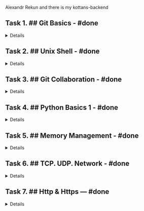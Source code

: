 <p>Alexandr Rekun and there is my kottans-backend</p>
<h2>Task 1. ## Git Basics - #done</h2>
<details>
<pre>
<p><img src="/Git_intro/Git_intro_done.png" alt="task1_done"/></p>
<p></p>
</pre>
</details>
<h2>Task 2. ## Unix Shell - #done</h2>
<details>
<pre>
<p>Like the good old dos but more advanced</p>
<p><img src="/Unix_shell/linuxsurvival_quiz_1.png" alt="task2_done"/></p>
<p><img src="/Unix_shell/linuxsurvival_quiz_2.png" alt="task2_done"/></p>
<p><img src="/Unix_shell/linuxsurvival_quiz_3.png" alt="task2_done"/></p>
<p><img src="/Unix_shell/linuxsurvival_quiz_4.png" alt="task2_done"/></p>
</pre>
</details>
<h2>Task 3. ## Git Collaboration - #done</h2>
<details>
<pre>
<p>Now i'm can delete my repository with more powerful tool! )</p>
<p><img src="/task_git_collaboration/git_collaboration.png" alt="task3_done"/></p>
</pre>
</details>
<h2>Task 4. ## Python Basics 1 - #done</h2>
<details>
<pre>
<p>link to HackerRank profile - https://www.hackerrank.com/rekusha</p>
</pre>
</details>
<h2>Task 5. ## Memory Management - #done</h2>
<details>
<pre>
<p>add answers to the following questions:</p>
<p>What's going to happen if program reaches maximum limit of stack?</p>
<p>we have a <i>stack overflow</i> and the program receives a <i>segmentation fault</i></p>
<p></p>
<p>What's going to happen if program requests a big (more then 128KB) memory allocation on heap?</p>
<p>will create an <i>anonymous memory mapping</i></p>
<p></p>
<p>What's the difference between Text and Data memory segments?</p>
<p>Read/Write area. data segment holds the contents for static and global variables initialized in source code.</p>
<p>Read/Exacute area. text segment stores all of the code and literals. text segment maps binary file in memory. Segmentation Fault if try to write to this area.</p>
<p></p>
<details>
<pre>00400000-00421000 r--p 00000000 08:11 3671085                            /usr/bin/python3.7
00421000-00655000 r-xp 00021000 08:11 3671085                            /usr/bin/python3.7
00655000-00801000 r--p 00255000 08:11 3671085                            /usr/bin/python3.7
00801000-00802000 r--p 00400000 08:11 3671085                            /usr/bin/python3.7
00802000-008a8000 rw-p 00401000 08:11 3671085                            /usr/bin/python3.7
008a8000-008cb000 rw-p 00000000 00:00 0 
011ac000-01487000 rw-p 00000000 00:00 0                                  [heap]
7fe2a3c2e000-7fe2a3d7f000 rw-p 00000000 00:00 0 
7fe2a3d7f000-7fe2a3d83000 r--p 00000000 08:11 3678628                    /usr/lib/x86_64-linux-gnu/libgpg-error.so.0.26.1
7fe2a3d83000-7fe2a3d96000 r-xp 00004000 08:11 3678628                    /usr/lib/x86_64-linux-gnu/libgpg-error.so.0.26.1
7fe2a3d96000-7fe2a3d9f000 r--p 00017000 08:11 3678628                    /usr/lib/x86_64-linux-gnu/libgpg-error.so.0.26.1
7fe2a3d9f000-7fe2a3da0000 ---p 00020000 08:11 3678628                    /usr/lib/x86_64-linux-gnu/libgpg-error.so.0.26.1
7fe2a3da0000-7fe2a3da1000 r--p 00020000 08:11 3678628                    /usr/lib/x86_64-linux-gnu/libgpg-error.so.0.26.1
7fe2a3da1000-7fe2a3da2000 rw-p 00021000 08:11 3678628                    /usr/lib/x86_64-linux-gnu/libgpg-error.so.0.26.1
7fe2a3da2000-7fe2a3dae000 r--p 00000000 08:11 3678558                    /usr/lib/x86_64-linux-gnu/libgcrypt.so.20.2.4
7fe2a3dae000-7fe2a3e7b000 r-xp 0000c000 08:11 3678558                    /usr/lib/x86_64-linux-gnu/libgcrypt.so.20.2.4
7fe2a3e7b000-7fe2a3eb8000 r--p 000d9000 08:11 3678558                    /usr/lib/x86_64-linux-gnu/libgcrypt.so.20.2.4
7fe2a3eb8000-7fe2a3eba000 r--p 00115000 08:11 3678558                    /usr/lib/x86_64-linux-gnu/libgcrypt.so.20.2.4
7fe2a3eba000-7fe2a3ebf000 rw-p 00117000 08:11 3678558                    /usr/lib/x86_64-linux-gnu/libgcrypt.so.20.2.4
7fe2a3ebf000-7fe2a3ece000 r--p 00000000 08:11 3670112                    /usr/lib/x86_64-linux-gnu/libsystemd.so.0.24.0
7fe2a3ece000-7fe2a3f37000 r-xp 0000f000 08:11 3670112                    /usr/lib/x86_64-linux-gnu/libsystemd.so.0.24.0
7fe2a3f37000-7fe2a3f58000 r--p 00078000 08:11 3670112                    /usr/lib/x86_64-linux-gnu/libsystemd.so.0.24.0
7fe2a3f58000-7fe2a3f5b000 r--p 00098000 08:11 3670112                    /usr/lib/x86_64-linux-gnu/libsystemd.so.0.24.0
7fe2a3f5b000-7fe2a3f5c000 rw-p 0009b000 08:11 3670112                    /usr/lib/x86_64-linux-gnu/libsystemd.so.0.24.0
7fe2a3f5c000-7fe2a3f5d000 rw-p 00000000 00:00 0 
7fe2a3f5d000-7fe2a3f61000 r--p 00000000 08:11 3670577                    /usr/lib/x86_64-linux-gnu/libudev.so.1.6.12
7fe2a3f61000-7fe2a3f78000 r-xp 00004000 08:11 3670577                    /usr/lib/x86_64-linux-gnu/libudev.so.1.6.12
7fe2a3f78000-7fe2a3f80000 r--p 0001b000 08:11 3670577                    /usr/lib/x86_64-linux-gnu/libudev.so.1.6.12
7fe2a3f80000-7fe2a3f81000 ---p 00023000 08:11 3670577                    /usr/lib/x86_64-linux-gnu/libudev.so.1.6.12
7fe2a3f81000-7fe2a3f82000 r--p 00023000 08:11 3670577                    /usr/lib/x86_64-linux-gnu/libudev.so.1.6.12
7fe2a3f82000-7fe2a3f83000 rw-p 00024000 08:11 3670577                    /usr/lib/x86_64-linux-gnu/libudev.so.1.6.12
7fe2a3f83000-7fe2a3f87000 r--p 00000000 08:11 3679577                    /usr/lib/x86_64-linux-gnu/libzstd.so.1.3.8
7fe2a3f87000-7fe2a400f000 r-xp 00004000 08:11 3679577                    /usr/lib/x86_64-linux-gnu/libzstd.so.1.3.8
7fe2a400f000-7fe2a401f000 r--p 0008c000 08:11 3679577                    /usr/lib/x86_64-linux-gnu/libzstd.so.1.3.8
7fe2a401f000-7fe2a4020000 ---p 0009c000 08:11 3679577                    /usr/lib/x86_64-linux-gnu/libzstd.so.1.3.8
7fe2a4020000-7fe2a4021000 r--p 0009c000 08:11 3679577                    /usr/lib/x86_64-linux-gnu/libzstd.so.1.3.8
7fe2a4021000-7fe2a4022000 rw-p 0009d000 08:11 3679577                    /usr/lib/x86_64-linux-gnu/libzstd.so.1.3.8
7fe2a4022000-7fe2a4024000 r--p 00000000 08:11 3678883                    /usr/lib/x86_64-linux-gnu/liblz4.so.1.8.3
7fe2a4024000-7fe2a404c000 r-xp 00002000 08:11 3678883                    /usr/lib/x86_64-linux-gnu/liblz4.so.1.8.3
7fe2a404c000-7fe2a404f000 r--p 0002a000 08:11 3678883                    /usr/lib/x86_64-linux-gnu/liblz4.so.1.8.3
7fe2a404f000-7fe2a4050000 r--p 0002c000 08:11 3678883                    /usr/lib/x86_64-linux-gnu/liblz4.so.1.8.3
7fe2a4050000-7fe2a4051000 rw-p 0002d000 08:11 3678883                    /usr/lib/x86_64-linux-gnu/liblz4.so.1.8.3
7fe2a4051000-7fe2a4055000 r--p 00000000 08:11 3679204                    /usr/lib/x86_64-linux-gnu/libresolv-2.29.so
7fe2a4055000-7fe2a4064000 r-xp 00004000 08:11 3679204                    /usr/lib/x86_64-linux-gnu/libresolv-2.29.so
7fe2a4064000-7fe2a4067000 r--p 00013000 08:11 3679204                    /usr/lib/x86_64-linux-gnu/libresolv-2.29.so
7fe2a4067000-7fe2a4068000 ---p 00016000 08:11 3679204                    /usr/lib/x86_64-linux-gnu/libresolv-2.29.so
7fe2a4068000-7fe2a4069000 r--p 00016000 08:11 3679204                    /usr/lib/x86_64-linux-gnu/libresolv-2.29.so
7fe2a4069000-7fe2a406a000 rw-p 00017000 08:11 3679204                    /usr/lib/x86_64-linux-gnu/libresolv-2.29.so
7fe2a406a000-7fe2a406c000 rw-p 00000000 00:00 0 
7fe2a406c000-7fe2a406f000 r--p 00000000 08:11 3670202                    /usr/lib/x86_64-linux-gnu/libgcc_s.so.1
7fe2a406f000-7fe2a4080000 r-xp 00003000 08:11 3670202                    /usr/lib/x86_64-linux-gnu/libgcc_s.so.1
7fe2a4080000-7fe2a4084000 r--p 00014000 08:11 3670202                    /usr/lib/x86_64-linux-gnu/libgcc_s.so.1
7fe2a4084000-7fe2a4085000 r--p 00017000 08:11 3670202                    /usr/lib/x86_64-linux-gnu/libgcc_s.so.1
7fe2a4085000-7fe2a4086000 rw-p 00018000 08:11 3670202                    /usr/lib/x86_64-linux-gnu/libgcc_s.so.1
7fe2a4086000-7fe2a411b000 r--p 00000000 08:11 3670452                    /usr/lib/x86_64-linux-gnu/libstdc++.so.6.0.26
7fe2a411b000-7fe2a420d000 r-xp 00095000 08:11 3670452                    /usr/lib/x86_64-linux-gnu/libstdc++.so.6.0.26
7fe2a420d000-7fe2a4256000 r--p 00187000 08:11 3670452                    /usr/lib/x86_64-linux-gnu/libstdc++.so.6.0.26
7fe2a4256000-7fe2a4257000 ---p 001d0000 08:11 3670452                    /usr/lib/x86_64-linux-gnu/libstdc++.so.6.0.26
7fe2a4257000-7fe2a4262000 r--p 001d0000 08:11 3670452                    /usr/lib/x86_64-linux-gnu/libstdc++.so.6.0.26
7fe2a4262000-7fe2a4265000 rw-p 001db000 08:11 3670452                    /usr/lib/x86_64-linux-gnu/libstdc++.so.6.0.26
7fe2a4265000-7fe2a4268000 rw-p 00000000 00:00 0 
7fe2a4268000-7fe2a42ac000 r--p 00000000 08:11 3670156                    /usr/lib/x86_64-linux-gnu/libapt-pkg.so.5.0.2
7fe2a42ac000-7fe2a43e4000 r-xp 00044000 08:11 3670156                    /usr/lib/x86_64-linux-gnu/libapt-pkg.so.5.0.2
7fe2a43e4000-7fe2a442b000 r--p 0017c000 08:11 3670156                    /usr/lib/x86_64-linux-gnu/libapt-pkg.so.5.0.2
7fe2a442b000-7fe2a442c000 ---p 001c3000 08:11 3670156                    /usr/lib/x86_64-linux-gnu/libapt-pkg.so.5.0.2
7fe2a442c000-7fe2a4432000 r--p 001c3000 08:11 3670156                    /usr/lib/x86_64-linux-gnu/libapt-pkg.so.5.0.2
7fe2a4432000-7fe2a4433000 rw-p 001c9000 08:11 3670156                    /usr/lib/x86_64-linux-gnu/libapt-pkg.so.5.0.2
7fe2a4433000-7fe2a444a000 r--p 00000000 08:11 4065692                    /usr/lib/python3/dist-packages/apt_pkg.cpython-37m-x86_64-linux-gnu.so
7fe2a444a000-7fe2a4468000 r-xp 00017000 08:11 4065692                    /usr/lib/python3/dist-packages/apt_pkg.cpython-37m-x86_64-linux-gnu.so
7fe2a4468000-7fe2a447f000 r--p 00035000 08:11 4065692                    /usr/lib/python3/dist-packages/apt_pkg.cpython-37m-x86_64-linux-gnu.so
7fe2a447f000-7fe2a4480000 ---p 0004c000 08:11 4065692                    /usr/lib/python3/dist-packages/apt_pkg.cpython-37m-x86_64-linux-gnu.so
7fe2a4480000-7fe2a4482000 r--p 0004c000 08:11 4065692                    /usr/lib/python3/dist-packages/apt_pkg.cpython-37m-x86_64-linux-gnu.so
7fe2a4482000-7fe2a448b000 rw-p 0004e000 08:11 4065692                    /usr/lib/python3/dist-packages/apt_pkg.cpython-37m-x86_64-linux-gnu.so
7fe2a448b000-7fe2a454b000 rw-p 00000000 00:00 0 
7fe2a454b000-7fe2a4567000 r--p 00000000 08:11 3677937                    /usr/lib/x86_64-linux-gnu/libssl.so.1.1
7fe2a4567000-7fe2a45b4000 r-xp 0001c000 08:11 3677937                    /usr/lib/x86_64-linux-gnu/libssl.so.1.1
7fe2a45b4000-7fe2a45ce000 r--p 00069000 08:11 3677937                    /usr/lib/x86_64-linux-gnu/libssl.so.1.1
7fe2a45ce000-7fe2a45d7000 r--p 00082000 08:11 3677937                    /usr/lib/x86_64-linux-gnu/libssl.so.1.1
7fe2a45d7000-7fe2a45db000 rw-p 0008b000 08:11 3677937                    /usr/lib/x86_64-linux-gnu/libssl.so.1.1
7fe2a45db000-7fe2a45e4000 r--p 00000000 08:11 3807275                    /usr/lib/python3.7/lib-dynload/_ssl.cpython-37m-x86_64-linux-gnu.so
7fe2a45e4000-7fe2a45ec000 r-xp 00009000 08:11 3807275                    /usr/lib/python3.7/lib-dynload/_ssl.cpython-37m-x86_64-linux-gnu.so
7fe2a45ec000-7fe2a45f2000 r--p 00011000 08:11 3807275                    /usr/lib/python3.7/lib-dynload/_ssl.cpython-37m-x86_64-linux-gnu.so
7fe2a45f2000-7fe2a45f3000 r--p 00016000 08:11 3807275                    /usr/lib/python3.7/lib-dynload/_ssl.cpython-37m-x86_64-linux-gnu.so
7fe2a45f3000-7fe2a45f8000 rw-p 00017000 08:11 3807275                    /usr/lib/python3.7/lib-dynload/_ssl.cpython-37m-x86_64-linux-gnu.so
7fe2a45f8000-7fe2a47f8000 rw-p 00000000 00:00 0 
7fe2a47f8000-7fe2a4870000 r--p 00000000 08:11 3677934                    /usr/lib/x86_64-linux-gnu/libcrypto.so.1.1
7fe2a4870000-7fe2a4a08000 r-xp 00078000 08:11 3677934                    /usr/lib/x86_64-linux-gnu/libcrypto.so.1.1
7fe2a4a08000-7fe2a4a95000 r--p 00210000 08:11 3677934                    /usr/lib/x86_64-linux-gnu/libcrypto.so.1.1
7fe2a4a95000-7fe2a4ac1000 r--p 0029c000 08:11 3677934                    /usr/lib/x86_64-linux-gnu/libcrypto.so.1.1
7fe2a4ac1000-7fe2a4ac3000 rw-p 002c8000 08:11 3677934                    /usr/lib/x86_64-linux-gnu/libcrypto.so.1.1
7fe2a4ac3000-7fe2a4ac6000 rw-p 00000000 00:00 0 
7fe2a4acf000-7fe2a4b0f000 rw-p 00000000 00:00 0 
7fe2a4b0f000-7fe2a4b12000 r--p 00000000 08:11 3678885                    /usr/lib/x86_64-linux-gnu/liblzma.so.5.2.4
7fe2a4b12000-7fe2a4b29000 r-xp 00003000 08:11 3678885                    /usr/lib/x86_64-linux-gnu/liblzma.so.5.2.4
7fe2a4b29000-7fe2a4b34000 r--p 0001a000 08:11 3678885                    /usr/lib/x86_64-linux-gnu/liblzma.so.5.2.4
7fe2a4b34000-7fe2a4b35000 r--p 00024000 08:11 3678885                    /usr/lib/x86_64-linux-gnu/liblzma.so.5.2.4
7fe2a4b35000-7fe2a4b36000 rw-p 00025000 08:11 3678885                    /usr/lib/x86_64-linux-gnu/liblzma.so.5.2.4
7fe2a4b52000-7fe2a4b54000 r--p 00000000 08:11 3670146                    /usr/lib/x86_64-linux-gnu/libbz2.so.1.0.4
7fe2a4b54000-7fe2a4b61000 r-xp 00002000 08:11 3670146                    /usr/lib/x86_64-linux-gnu/libbz2.so.1.0.4
7fe2a4b61000-7fe2a4b63000 r--p 0000f000 08:11 3670146                    /usr/lib/x86_64-linux-gnu/libbz2.so.1.0.4
7fe2a4b63000-7fe2a4b64000 r--p 00010000 08:11 3670146                    /usr/lib/x86_64-linux-gnu/libbz2.so.1.0.4
7fe2a4b64000-7fe2a4b65000 rw-p 00011000 08:11 3670146                    /usr/lib/x86_64-linux-gnu/libbz2.so.1.0.4
7fe2a4b65000-7fe2a4ca5000 rw-p 00000000 00:00 0 
7fe2a4ca5000-7fe2a4cb3000 r--p 00000000 08:11 3679365                    /usr/lib/x86_64-linux-gnu/libtinfo.so.6.1
7fe2a4cb3000-7fe2a4cc1000 r-xp 0000e000 08:11 3679365                    /usr/lib/x86_64-linux-gnu/libtinfo.so.6.1
7fe2a4cc1000-7fe2a4cce000 r--p 0001c000 08:11 3679365                    /usr/lib/x86_64-linux-gnu/libtinfo.so.6.1
7fe2a4cce000-7fe2a4cd2000 r--p 00028000 08:11 3679365                    /usr/lib/x86_64-linux-gnu/libtinfo.so.6.1
7fe2a4cd2000-7fe2a4cd3000 rw-p 0002c000 08:11 3679365                    /usr/lib/x86_64-linux-gnu/libtinfo.so.6.1
7fe2a4cd3000-7fe2a4ce7000 r--p 00000000 08:11 3679198                    /usr/lib/x86_64-linux-gnu/libreadline.so.8.0
7fe2a4ce7000-7fe2a4d0f000 r-xp 00014000 08:11 3679198                    /usr/lib/x86_64-linux-gnu/libreadline.so.8.0
7fe2a4d0f000-7fe2a4d19000 r--p 0003c000 08:11 3679198                    /usr/lib/x86_64-linux-gnu/libreadline.so.8.0
7fe2a4d19000-7fe2a4d1b000 r--p 00045000 08:11 3679198                    /usr/lib/x86_64-linux-gnu/libreadline.so.8.0
7fe2a4d1b000-7fe2a4d21000 rw-p 00047000 08:11 3679198                    /usr/lib/x86_64-linux-gnu/libreadline.so.8.0
7fe2a4d21000-7fe2a4d22000 rw-p 00000000 00:00 0 
7fe2a4d34000-7fe2a4d36000 r--p 00000000 08:11 3811896                    /usr/lib/python3.7/lib-dynload/_lzma.cpython-37m-x86_64-linux-gnu.so
7fe2a4d36000-7fe2a4d39000 r-xp 00002000 08:11 3811896                    /usr/lib/python3.7/lib-dynload/_lzma.cpython-37m-x86_64-linux-gnu.so
7fe2a4d39000-7fe2a4d3b000 r--p 00005000 08:11 3811896                    /usr/lib/python3.7/lib-dynload/_lzma.cpython-37m-x86_64-linux-gnu.so
7fe2a4d3b000-7fe2a4d3c000 r--p 00006000 08:11 3811896                    /usr/lib/python3.7/lib-dynload/_lzma.cpython-37m-x86_64-linux-gnu.so
7fe2a4d3c000-7fe2a4d3e000 rw-p 00007000 08:11 3811896                    /usr/lib/python3.7/lib-dynload/_lzma.cpython-37m-x86_64-linux-gnu.so
7fe2a4d3e000-7fe2a4d7e000 rw-p 00000000 00:00 0 
7fe2a4d7e000-7fe2a4d81000 r--p 00000000 08:11 3679225                    /usr/lib/x86_64-linux-gnu/librt-2.29.so
7fe2a4d81000-7fe2a4d85000 r-xp 00003000 08:11 3679225                    /usr/lib/x86_64-linux-gnu/librt-2.29.so
7fe2a4d85000-7fe2a4d87000 r--p 00007000 08:11 3679225                    /usr/lib/x86_64-linux-gnu/librt-2.29.so
7fe2a4d87000-7fe2a4d88000 r--p 00008000 08:11 3679225                    /usr/lib/x86_64-linux-gnu/librt-2.29.so
7fe2a4d88000-7fe2a4d89000 rw-p 00009000 08:11 3679225                    /usr/lib/x86_64-linux-gnu/librt-2.29.so
7fe2a4d89000-7fe2a4d8b000 r--p 00000000 08:11 3811894                    /usr/lib/python3.7/lib-dynload/_json.cpython-37m-x86_64-linux-gnu.so
7fe2a4d8b000-7fe2a4d96000 r-xp 00002000 08:11 3811894                    /usr/lib/python3.7/lib-dynload/_json.cpython-37m-x86_64-linux-gnu.so
7fe2a4d96000-7fe2a4d98000 r--p 0000d000 08:11 3811894                    /usr/lib/python3.7/lib-dynload/_json.cpython-37m-x86_64-linux-gnu.so
7fe2a4d98000-7fe2a4d99000 r--p 0000e000 08:11 3811894                    /usr/lib/python3.7/lib-dynload/_json.cpython-37m-x86_64-linux-gnu.so
7fe2a4d99000-7fe2a4d9a000 rw-p 0000f000 08:11 3811894                    /usr/lib/python3.7/lib-dynload/_json.cpython-37m-x86_64-linux-gnu.so
7fe2a4d9a000-7fe2a4d9c000 r--p 00000000 08:11 3807273                    /usr/lib/python3.7/lib-dynload/_hashlib.cpython-37m-x86_64-linux-gnu.so
7fe2a4d9c000-7fe2a4d9f000 r-xp 00002000 08:11 3807273                    /usr/lib/python3.7/lib-dynload/_hashlib.cpython-37m-x86_64-linux-gnu.so
7fe2a4d9f000-7fe2a4da0000 r--p 00005000 08:11 3807273                    /usr/lib/python3.7/lib-dynload/_hashlib.cpython-37m-x86_64-linux-gnu.so
7fe2a4da0000-7fe2a4da1000 ---p 00006000 08:11 3807273                    /usr/lib/python3.7/lib-dynload/_hashlib.cpython-37m-x86_64-linux-gnu.so
7fe2a4da1000-7fe2a4da2000 r--p 00006000 08:11 3807273                    /usr/lib/python3.7/lib-dynload/_hashlib.cpython-37m-x86_64-linux-gnu.so
7fe2a4da2000-7fe2a4da3000 rw-p 00007000 08:11 3807273                    /usr/lib/python3.7/lib-dynload/_hashlib.cpython-37m-x86_64-linux-gnu.so
7fe2a4da3000-7fe2a4ee3000 rw-p 00000000 00:00 0 
7fe2a4ee3000-7fe2a5f7f000 r--p 00000000 08:11 3677201                    /usr/lib/locale/locale-archive
7fe2a5f7f000-7fe2a5f82000 rw-p 00000000 00:00 0 
7fe2a5f82000-7fe2a5f91000 r--p 00000000 08:11 3678889                    /usr/lib/x86_64-linux-gnu/libm-2.29.so
7fe2a5f91000-7fe2a6037000 r-xp 0000f000 08:11 3678889                    /usr/lib/x86_64-linux-gnu/libm-2.29.so
7fe2a6037000-7fe2a60ce000 r--p 000b5000 08:11 3678889                    /usr/lib/x86_64-linux-gnu/libm-2.29.so
7fe2a60ce000-7fe2a60cf000 r--p 0014b000 08:11 3678889                    /usr/lib/x86_64-linux-gnu/libm-2.29.so
7fe2a60cf000-7fe2a60d0000 rw-p 0014c000 08:11 3678889                    /usr/lib/x86_64-linux-gnu/libm-2.29.so
7fe2a60d0000-7fe2a60d2000 rw-p 00000000 00:00 0 
7fe2a60d2000-7fe2a60d4000 r--p 00000000 08:11 3679575                    /usr/lib/x86_64-linux-gnu/libz.so.1.2.11
7fe2a60d4000-7fe2a60e5000 r-xp 00002000 08:11 3679575                    /usr/lib/x86_64-linux-gnu/libz.so.1.2.11
7fe2a60e5000-7fe2a60eb000 r--p 00013000 08:11 3679575                    /usr/lib/x86_64-linux-gnu/libz.so.1.2.11
7fe2a60eb000-7fe2a60ec000 ---p 00019000 08:11 3679575                    /usr/lib/x86_64-linux-gnu/libz.so.1.2.11
7fe2a60ec000-7fe2a60ed000 r--p 00019000 08:11 3679575                    /usr/lib/x86_64-linux-gnu/libz.so.1.2.11
7fe2a60ed000-7fe2a60ee000 rw-p 0001a000 08:11 3679575                    /usr/lib/x86_64-linux-gnu/libz.so.1.2.11
7fe2a60ee000-7fe2a60f2000 r--p 00000000 08:11 3680769                    /usr/lib/x86_64-linux-gnu/libexpat.so.1.6.8
7fe2a60f2000-7fe2a6113000 r-xp 00004000 08:11 3680769                    /usr/lib/x86_64-linux-gnu/libexpat.so.1.6.8
7fe2a6113000-7fe2a6127000 r--p 00025000 08:11 3680769                    /usr/lib/x86_64-linux-gnu/libexpat.so.1.6.8
7fe2a6127000-7fe2a6128000 ---p 00039000 08:11 3680769                    /usr/lib/x86_64-linux-gnu/libexpat.so.1.6.8
7fe2a6128000-7fe2a612a000 r--p 00039000 08:11 3680769                    /usr/lib/x86_64-linux-gnu/libexpat.so.1.6.8
7fe2a612a000-7fe2a612b000 rw-p 0003b000 08:11 3680769                    /usr/lib/x86_64-linux-gnu/libexpat.so.1.6.8
7fe2a612b000-7fe2a612c000 r--p 00000000 08:11 3679422                    /usr/lib/x86_64-linux-gnu/libutil-2.29.so
7fe2a612c000-7fe2a612d000 r-xp 00001000 08:11 3679422                    /usr/lib/x86_64-linux-gnu/libutil-2.29.so
7fe2a612d000-7fe2a612e000 r--p 00002000 08:11 3679422                    /usr/lib/x86_64-linux-gnu/libutil-2.29.so
7fe2a612e000-7fe2a612f000 r--p 00002000 08:11 3679422                    /usr/lib/x86_64-linux-gnu/libutil-2.29.so
7fe2a612f000-7fe2a6130000 rw-p 00003000 08:11 3679422                    /usr/lib/x86_64-linux-gnu/libutil-2.29.so
7fe2a6130000-7fe2a6131000 r--p 00000000 08:11 3678407                    /usr/lib/x86_64-linux-gnu/libdl-2.29.so
7fe2a6131000-7fe2a6133000 r-xp 00001000 08:11 3678407                    /usr/lib/x86_64-linux-gnu/libdl-2.29.so
7fe2a6133000-7fe2a6134000 r--p 00003000 08:11 3678407                    /usr/lib/x86_64-linux-gnu/libdl-2.29.so
7fe2a6134000-7fe2a6135000 r--p 00003000 08:11 3678407                    /usr/lib/x86_64-linux-gnu/libdl-2.29.so
7fe2a6135000-7fe2a6136000 rw-p 00004000 08:11 3678407                    /usr/lib/x86_64-linux-gnu/libdl-2.29.so
7fe2a6136000-7fe2a613d000 r--p 00000000 08:11 3679159                    /usr/lib/x86_64-linux-gnu/libpthread-2.29.so
7fe2a613d000-7fe2a614c000 r-xp 00007000 08:11 3679159                    /usr/lib/x86_64-linux-gnu/libpthread-2.29.so
7fe2a614c000-7fe2a6151000 r--p 00016000 08:11 3679159                    /usr/lib/x86_64-linux-gnu/libpthread-2.29.so
7fe2a6151000-7fe2a6152000 r--p 0001a000 08:11 3679159                    /usr/lib/x86_64-linux-gnu/libpthread-2.29.so
7fe2a6152000-7fe2a6153000 rw-p 0001b000 08:11 3679159                    /usr/lib/x86_64-linux-gnu/libpthread-2.29.so
7fe2a6153000-7fe2a6157000 rw-p 00000000 00:00 0 
7fe2a6157000-7fe2a617c000 r--p 00000000 08:11 3678270                    /usr/lib/x86_64-linux-gnu/libc-2.29.so
7fe2a617c000-7fe2a62ef000 r-xp 00025000 08:11 3678270                    /usr/lib/x86_64-linux-gnu/libc-2.29.so
7fe2a62ef000-7fe2a6338000 r--p 00198000 08:11 3678270                    /usr/lib/x86_64-linux-gnu/libc-2.29.so
7fe2a6338000-7fe2a633b000 r--p 001e0000 08:11 3678270                    /usr/lib/x86_64-linux-gnu/libc-2.29.so
7fe2a633b000-7fe2a633e000 rw-p 001e3000 08:11 3678270                    /usr/lib/x86_64-linux-gnu/libc-2.29.so
7fe2a633e000-7fe2a6344000 rw-p 00000000 00:00 0 
7fe2a6347000-7fe2a6349000 r--p 00000000 08:11 3811878                    /usr/lib/python3.7/lib-dynload/_bz2.cpython-37m-x86_64-linux-gnu.so
7fe2a6349000-7fe2a634b000 r-xp 00002000 08:11 3811878                    /usr/lib/python3.7/lib-dynload/_bz2.cpython-37m-x86_64-linux-gnu.so
7fe2a634b000-7fe2a634c000 r--p 00004000 08:11 3811878                    /usr/lib/python3.7/lib-dynload/_bz2.cpython-37m-x86_64-linux-gnu.so
7fe2a634c000-7fe2a634d000 r--p 00004000 08:11 3811878                    /usr/lib/python3.7/lib-dynload/_bz2.cpython-37m-x86_64-linux-gnu.so
7fe2a634d000-7fe2a634e000 rw-p 00005000 08:11 3811878                    /usr/lib/python3.7/lib-dynload/_bz2.cpython-37m-x86_64-linux-gnu.so
7fe2a634e000-7fe2a6351000 r--p 00000000 08:11 3811912                    /usr/lib/python3.7/lib-dynload/readline.cpython-37m-x86_64-linux-gnu.so
7fe2a6351000-7fe2a6354000 r-xp 00003000 08:11 3811912                    /usr/lib/python3.7/lib-dynload/readline.cpython-37m-x86_64-linux-gnu.so
7fe2a6354000-7fe2a6355000 r--p 00006000 08:11 3811912                    /usr/lib/python3.7/lib-dynload/readline.cpython-37m-x86_64-linux-gnu.so
7fe2a6355000-7fe2a6356000 ---p 00007000 08:11 3811912                    /usr/lib/python3.7/lib-dynload/readline.cpython-37m-x86_64-linux-gnu.so
7fe2a6356000-7fe2a6357000 r--p 00007000 08:11 3811912                    /usr/lib/python3.7/lib-dynload/readline.cpython-37m-x86_64-linux-gnu.so
7fe2a6357000-7fe2a6359000 rw-p 00008000 08:11 3811912                    /usr/lib/python3.7/lib-dynload/readline.cpython-37m-x86_64-linux-gnu.so
7fe2a6359000-7fe2a6360000 r--s 00000000 08:11 4328730                    /usr/lib/x86_64-linux-gnu/gconv/gconv-modules.cache
7fe2a6360000-7fe2a6361000 r--p 00000000 08:11 3678050                    /usr/lib/x86_64-linux-gnu/ld-2.29.so
7fe2a6361000-7fe2a6382000 r-xp 00001000 08:11 3678050                    /usr/lib/x86_64-linux-gnu/ld-2.29.so
7fe2a6382000-7fe2a638a000 r--p 00022000 08:11 3678050                    /usr/lib/x86_64-linux-gnu/ld-2.29.so
7fe2a638a000-7fe2a638b000 r--p 00029000 08:11 3678050                    /usr/lib/x86_64-linux-gnu/ld-2.29.so
7fe2a638b000-7fe2a638c000 rw-p 0002a000 08:11 3678050                    /usr/lib/x86_64-linux-gnu/ld-2.29.so
7fe2a638c000-7fe2a638d000 rw-p 00000000 00:00 0 
7fff37dcf000-7fff37df0000 rw-p 00000000 00:00 0                          [stack]
7fff37df1000-7fff37df4000 r--p 00000000 00:00 0                          [vvar]
7fff37df4000-7fff37df5000 r-xp 00000000 00:00 0                          [vdso]
ffffffffff600000-ffffffffff601000 r-xp 00000000 00:00 0                  [vsyscall]
</pre>
</details>
<p>011ac000-01487000 - heap</p>
<p>7fff37dcf000-7fff37df0000 - stack</p>
<p>7fe2a3d7f000-7fe2a3d83000 - Memory Mapping Segment</p>
<p>I hope i undestand idea of memory managment, but without true task not sure... yet.</p>
</pre>
</details>
<p></p>
<h2>Task 6. ## TCP. UDP. Network - #done</h2>
<details>
<pre>
<p><img src="/task_networks/internet101_done.png" alt="task6_done"/></p>
<p><img src="/task_networks/networking_for_web_developers.png" alt="task6_done"/></p>
</pre>
</details>
<p></p>
<h2>Task 7. ##  Http & Https — #done</h2>
<details>
<pre>
<p>$ curl https://api.github.com/users/rekusha - {user_info_dict} (json)</p>
<p>$ curl -i https://api.github.com/users/rekusha - answer header by server + {user_info_dict} (json)</p>
<p>$ curl  https://api.github.com/gists/starred - answer "Requires authentication" (json) </p>
<p>$ curl --user "rekusha:BLABLABLA" https://api.github.com/gists/starred - "Bad credentials" (json)</p>
<p>$ curl --user "rekusha:***" https://api.github.com/gists/starred - only ['\n'] in answer </p>
<p>$ curl --user "rekusha" https://api.github.com/gists/starred - password reuqired prompt</p>
<p></p>
<p>$ curl --user "rekusha:***" -X POST -d '{"title":"Test", "body":"issue for Http & Https task", "labels":["issue_kottans_test"]}' https://api.github.com/repos/rekusha/kottans-backend/issues - Create new issue in my repository</p>
<p></p>
<p><b>1. Name at least three possible negative consequences of not using https</b></p>
<p>all requests and responses can be intercepted and substituted</p>
<p>all private data can be compromised</p>
<p>can't check remote site for valid</p>
<p><b>2. Explain the main idea behind public key cryptography in few sentences</b></p>
<p>public key cryptography uses a pair of keys to encrypt and decrypt data to protect it against unauthorized access or use. user create a public and private key pair. if other users want to encrypt data, they use the intended recipient's public key.</p>
<p><b>3. You are creating an application for pet clinic. You need to implement the following functionality</b></p>
<p>POST 'add new pet {name:'name', age:'age', breed:'breed', owner_name:'owner_name', medical_history:'medical_history')' | status code 200 or 204 </p>
<p>GET 'serch pet by name' | status code 200</p>
<p>PUT 'change name of an existing pet .update{name:'new_name'}' | status code 200 or 204</p>
<p>PUT 'add new info about pet's health .append{medical_history:'medical_history'}' | status code 200 or 204</p>
<p>POST 'assign a pet to a particular doctor in the clinic {name:'name', doctor:'doctor'} ' | status code 200 or 204</p>
<p>POST 'register an appointment for a pet. {name:'name', doctor:'doctor', datetime:'datetime', medical_history:'medical_history'}' | status code 205</p>
</pre>
</details>
